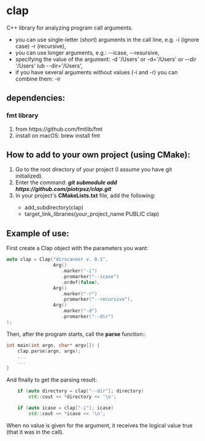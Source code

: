 # clap
C++ library for analyzing program call arguments.
<ul>
    <li>you can use single-letter (short) arguments in the call line, e.g. -i (ignore case) -r (recursive),</li>
    <li>you can use longer arguments, e.g.: --icase, --resursive,</li>
    <li>specifying the value of the argument: -d '/Users' or -d='/Users' or --dir '/Users' lub --dir='/Users',</li>
    <li>if you have several arguments without values (-i and -r) you can combine them: -ir</li>
</ul>

## dependencies:
### fmt library
<ol>
    <li>from https://github.com/fmtlib/fmt</li>
    <li>install on macOS: brew install fmt</li>
</ol>

## How to add to your own project (using CMake):<br>
<ol>
    <li>Go to the root directory of your project (I assume you have git initialized).</li>
    <li>Enter the command: <b><i>git submodule add https://github.com/piotrpsz/clap.git</i></b></li>
    <li>In your project's <b>CMakeLists.txt</b> file, add the following:</li>
    <ul>
        <li>add_subdirectory(clap)</li>
        <li>target_link_libraries(your_project_name PUBLIC clap)</li>
    </ul>
</ol>

## Example of use:
First create a Clap object with the parameters you want:
```c++
auto clap = Clap("dirscanner v. 0.1",
                 Arg()
                    .marker("-i")
                    .promarker("--icase")
                    .ordef(false),
                 Arg()
                    .marker("-r")
                    .promarker("--recursive"),
                 Arg()
                    .marker("-d")
                    .promarker("--dir")
);
```
Then, after the program starts, call the <b>parse</b> function::
```c++
int main(int argn, char* argv[]) {
    clap.parse(argn, argv);
    ...
    ...
}
```
And finally to get the parsing result:
```c++
    if (auto directory = clap["--dir"]; directory)
        std::cout << *directory << '\n';

    if (auto icase = clap["-i"]; icase)
        std::cout << *icase << '\n';
```
When no value is given for the argument, it receives the logical value true (that it was in the call).
